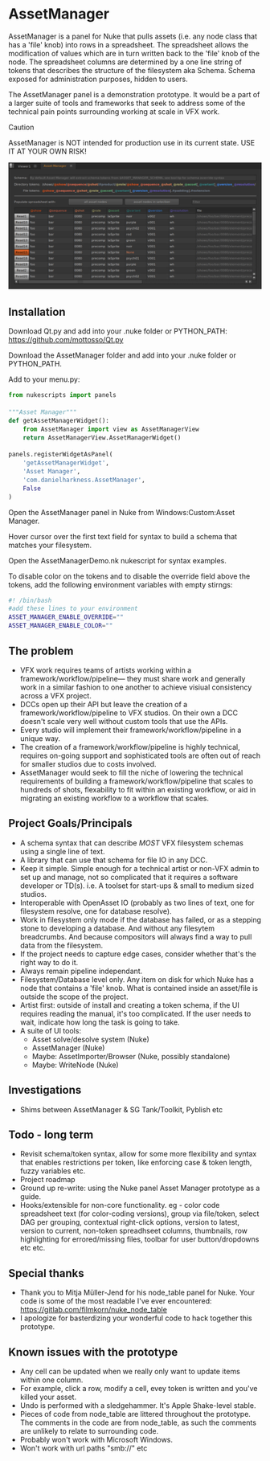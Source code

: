 # AssetManager
AssetManager is a panel for Nuke that pulls assets (i.e. any node class that has a 'file' knob) into rows in a spreadsheet. The spreadsheet allows the modification of values which are in turn written back to the 'file' knob of the node. The spreadsheet columns are determined by a one line string of tokens that describes the structure of the filesystem aka Schema. Schema exposed for administration purposes, hidden to users. 

The AssetManager panel is a demonstration prototype. It would be a part of a larger suite of tools and frameworks that seek to address some of the technical pain points surrounding working at scale in VFX work.
> [!CAUTION]
> AssetManager is NOT intended for production use in its current state. USE IT AT YOUR OWN RISK!

![AssetManager screenshot](AssetManagerScreenshot.png)

## Installation

Download Qt.py and add into your .nuke folder or PYTHON_PATH:
https://github.com/mottosso/Qt.py

Download the AssetManager folder and add into your .nuke folder or PYTHON_PATH.

Add to your menu.py:

```python
from nukescripts import panels

"""Asset Manager"""
def getAssetManagerWidget():
    from AssetManager import view as AssetManagerView
    return AssetManagerView.AssetManagerWidget()

panels.registerWidgetAsPanel(
    'getAssetManagerWidget',
    'Asset Manager',
    'com.danielharkness.AssetManager',
    False
)
```
Open the AssetManager panel in Nuke from Windows:Custom:Asset Manager.

Hover cursor over the first text field for syntax to build a schema that matches your filesystem.

Open the AssetManagerDemo.nk nukescript for syntax examples.

To disable color on the tokens and to disable the override field above the tokens, add the following environment variables with empty stirngs:
```bash
#! /bin/bash
#add these lines to your environment
ASSET_MANAGER_ENABLE_OVERRIDE=""
ASSET_MANAGER_ENABLE_COLOR=""
```
## The problem
- VFX work requires teams of artists working within a framework/workflow/pipeline— they must share work and generally work in a similar fashion to one another to achieve visiual consistency across a VFX project.
- DCCs open up their API but leave the creation of a framework/workflow/pipeline to VFX studios. On their own a DCC doesn't scale very well without custom tools that use the APIs.
- Every studio will implement their framework/workflow/pipeline in a unique way.
- The creation of a framework/workflow/pipeline is highly technical, requires on-going support and sophisticated tools are often out of reach for smaller studios due to costs involved.
- AssetManager would seek to fill the niche of lowering the technical requirements of building a framework/workflow/pipeline that scales to hundreds of shots, flexability to fit within an existing workflow, or aid in migrating an existing workflow to a workflow that scales.

## Project Goals/Principals
- A schema syntax that can describe _MOST_ VFX filesystem schemas using a single line of text.
- A library that can use that schema for file IO in any DCC.
- Keep it simple. Simple enough for a technical artist or non-VFX admin to set up and manage, not so complicated that it requires a software developer or TD(s). i.e. A toolset for start-ups & small to medium sized studios.
- Interoperable with OpenAsset IO (probably as two lines of text, one for filesystem resolve, one for database resolve).
- Work in filesystem only mode if the database has failed, or as a stepping stone to developing a database. And without any filesytem breadcrumbs. And because compositors will always find a way to pull data from the filesystem.
- If the project needs to capture edge cases, consider whether that's the right way to do it.
- Always remain pipeline independant.
- Filesystem/Database level only. Any item on disk for which Nuke has a node that contains a 'file' knob. What is contained inside an asset/file is outside the scope of the project.
- Artist first: outside of install and creating a token schema, if the UI requires reading the manual, it's too complicated. If the user needs to wait, indicate how long the task is going to take.
- A suite of UI tools:
  - Asset solve/desolve system (Nuke)
  - AssetManager (Nuke)
  - Maybe: AssetImporter/Browser (Nuke, possibly standalone)
  - Maybe: WriteNode (Nuke)

## Investigations

- Shims between AssetManager & SG Tank/Toolkit, Pyblish etc

## Todo - long term
- Revisit schema/token syntax, allow for some more flexibility and syntax that enables restrictions per token, like enforcing case & token length, fuzzy variables etc. 
- Project roadmap
- Ground up re-write: using the Nuke panel Asset Manager prototype as a guide.
- Hooks/extensible for non-core functionality. eg - color code spreadsheet text (for color-coding versions), group via file/token, select DAG per grouping, contextual right-click options, version to latest, version to current, non-token spreadhseet columns, thumbnails, row highlighting for errored/missing files, toolbar for user button/dropdowns etc etc.

## Special thanks
- Thank you to Mitja Müller-Jend for his node_table panel for Nuke. Your code is some of the most readable I've ever encountered: https://gitlab.com/filmkorn/nuke_node_table
- I apologize for basterdizing your wonderful code to hack together this prototype.

## Known issues with the prototype
- Any cell can be updated when we really only want to update items within one column.
- For example, click a row, modify a cell, evey token is written and you've killed your asset.
- Undo is performed with a sledgehammer. It's Apple Shake-level stable.
- Pieces of code from node_table are littered throughout the prototype. The comments in the code are from node_table, as such the comments are unlikely to relate to surrounding code.
- Probably won't work with Microsoft Windows.
- Won't work with url paths "smb://" etc 
